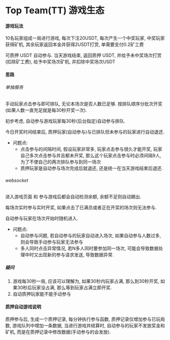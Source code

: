 # Top Team(TT) 游戏生态

#### 游戏玩法

10名玩家组成一局进行游戏, 每次下注20USDT, 每次产生一个中奖玩家, 中奖玩家获得矿机, 其余玩家返回本金并获得2USDT打赏, 单需要支付0.2矿工费

可质押 USDT 自动参与. 当天游戏结束, 返回质押 USDT, 并给予未中奖场次打赏(扣除矿工费), 给予中奖场次矿机, 并扣除中奖场次USDT

#### 思路

###### 单独服务

手动玩家点击参与即可排队, 无论本场次是否人数已足够. 按排队顺序分批次开奖(如果人数一直充足就是每30秒开奖一次).

初步考虑, 自动参与游戏玩家每30秒(后台指定)自动参与排队.

今日开奖时间结束后, 质押玩家(自动参与)与已排队但未参与的玩家进行自动退还.

- 问题点:
    - 点击参与的间隔时间, 假设玩家非常多, 玩家点击参与很久才能开奖, 玩家自己多次点击参与并且都未开奖, 那么这个玩家点击参与时必须间隔9人, 为了不使自己的两次排队参与到同一场次
    - 质押玩家是自动参与场次完成后就退还, 还是统一在当天游戏结束后退还.

###### websocket

进入游戏页面 和 参与游戏后都会自动检测余额, 余额不足则自动踢出.

每场次实时参与实时开奖, 如果点击了已满员或者正在开奖的场次则无法参与.

自动参与玩家在场次开始时随机进入.

- 问题点:
    - 自动参与问题, 若自动参与的玩家自动进入场次, 如果自动参与人数过多, 则会导致手动参与玩家无法参与
    - 多人同时点击异常情况, 若N多人同时要参加同一场次, 可能会导致数据处理中时又出现新的参与请求发送, 导致数据异常.

##### 疑问

1. 游戏每30秒一局, 应该可以理解为, 如果30秒内玩家占满, 那么到30秒开奖, 如果30秒后玩家没占满, 那么等到玩家占满立即开奖.
2. 自动质押玩家能不能手动参与


#### 质押自动游戏说明

质押参与后, 生成一个质押记录, 每分钟执行参与函数, 质押记录仅增加参与已玩局数, 游戏队列中增加一条数据, 当进行游戏并结算时, 自动参与的玩家不发放奖金和矿机, 而是在质押记录中修改数据(手动参与的会发放).